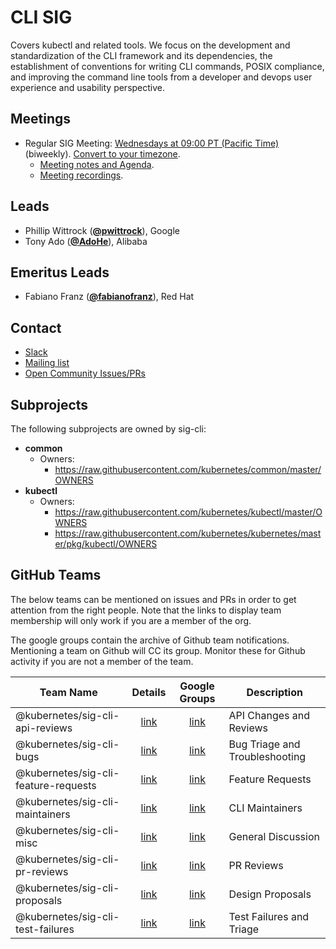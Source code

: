 <!---
This is an autogenerated file!

Please do not edit this file directly, but instead make changes to the
sigs.yaml file in the project root.

To understand how this file is generated, see https://git.k8s.io/community/generator/README.md
-->
# CLI SIG

Covers kubectl and related tools. We focus on the development and standardization of the CLI framework and its dependencies, the establishment of conventions for writing CLI commands, POSIX compliance, and improving the command line tools from a developer and devops user experience and usability perspective.

## Meetings
* Regular SIG Meeting: [Wednesdays at 09:00 PT (Pacific Time)](https://zoom.us/my/sigcli) (biweekly). [Convert to your timezone](http://www.thetimezoneconverter.com/?t=09:00&tz=PT%20%28Pacific%20Time%29).
  * [Meeting notes and Agenda](https://docs.google.com/document/d/1r0YElcXt6G5mOWxwZiXgGu_X6he3F--wKwg-9UBc29I/edit?usp=sharing).
  * [Meeting recordings](https://www.youtube.com/playlist?list=PL69nYSiGNLP28HaTzSlFe6RJVxpFmbUvF).

## Leads
* Phillip Wittrock (**[@pwittrock](https://github.com/pwittrock)**), Google
* Tony Ado (**[@AdoHe](https://github.com/AdoHe)**), Alibaba

## Emeritus Leads
* Fabiano Franz (**[@fabianofranz](https://github.com/fabianofranz)**), Red Hat

## Contact
* [Slack](https://kubernetes.slack.com/messages/sig-cli)
* [Mailing list](https://groups.google.com/forum/#!forum/kubernetes-sig-cli)
* [Open Community Issues/PRs](https://github.com/kubernetes/community/labels/sig%2Fcli)

## Subprojects

The following subprojects are owned by sig-cli:
- **common**
  - Owners:
    - https://raw.githubusercontent.com/kubernetes/common/master/OWNERS
- **kubectl**
  - Owners:
    - https://raw.githubusercontent.com/kubernetes/kubectl/master/OWNERS
    - https://raw.githubusercontent.com/kubernetes/kubernetes/master/pkg/kubectl/OWNERS

## GitHub Teams

The below teams can be mentioned on issues and PRs in order to get attention from the right people.
Note that the links to display team membership will only work if you are a member of the org.

The google groups contain the archive of Github team notifications.
Mentioning a team on Github will CC its group.
Monitor these for Github activity if you are not a member of the team.

| Team Name | Details | Google Groups | Description |
| --------- |:-------:|:-------------:|  ----------- |
| @kubernetes/sig-cli-api-reviews | [link](https://github.com/orgs/kubernetes/teams/sig-cli-api-reviews) | [link](https://groups.google.com/forum/#!forum/kubernetes-sig-cli-api-reviews) | API Changes and Reviews |
| @kubernetes/sig-cli-bugs | [link](https://github.com/orgs/kubernetes/teams/sig-cli-bugs) | [link](https://groups.google.com/forum/#!forum/kubernetes-sig-cli-bugs) | Bug Triage and Troubleshooting |
| @kubernetes/sig-cli-feature-requests | [link](https://github.com/orgs/kubernetes/teams/sig-cli-feature-requests) | [link](https://groups.google.com/forum/#!forum/kubernetes-sig-cli-feature-requests) | Feature Requests |
| @kubernetes/sig-cli-maintainers | [link](https://github.com/orgs/kubernetes/teams/sig-cli-maintainers) | [link](https://groups.google.com/forum/#!forum/kubernetes-sig-cli-maintainers) | CLI Maintainers |
| @kubernetes/sig-cli-misc | [link](https://github.com/orgs/kubernetes/teams/sig-cli-misc) | [link](https://groups.google.com/forum/#!forum/kubernetes-sig-cli-misc) | General Discussion |
| @kubernetes/sig-cli-pr-reviews | [link](https://github.com/orgs/kubernetes/teams/sig-cli-pr-reviews) | [link](https://groups.google.com/forum/#!forum/kubernetes-sig-cli-pr-reviews) | PR Reviews |
| @kubernetes/sig-cli-proposals | [link](https://github.com/orgs/kubernetes/teams/sig-cli-proposals) | [link](https://groups.google.com/forum/#!forum/kubernetes-sig-cli-proposals) | Design Proposals |
| @kubernetes/sig-cli-test-failures | [link](https://github.com/orgs/kubernetes/teams/sig-cli-test-failures) | [link](https://groups.google.com/forum/#!forum/kubernetes-sig-cli-test-failures) | Test Failures and Triage |

<!-- BEGIN CUSTOM CONTENT -->

<!-- END CUSTOM CONTENT -->
